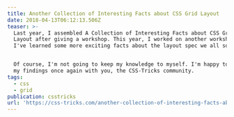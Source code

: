 ```yaml
---
title: Another Collection of Interesting Facts about CSS Grid Layout
date: 2018-04-13T06:12:13.506Z
teaser: >-
  Last year, I assembled A Collection of Interesting Facts about CSS Grid
  Layout after giving a workshop. This year, I worked on another workshop and
  I've learned some more exciting facts about the layout spec we all so love.


  Of course, I'm not going to keep my knowledge to myself. I'm happy to share
  my findings once again with you, the CSS-Tricks community.
tags:
  - css
  - grid
publication: csstricks
url: 'https://css-tricks.com/another-collection-of-interesting-facts-about-css-grid/'
---
```


